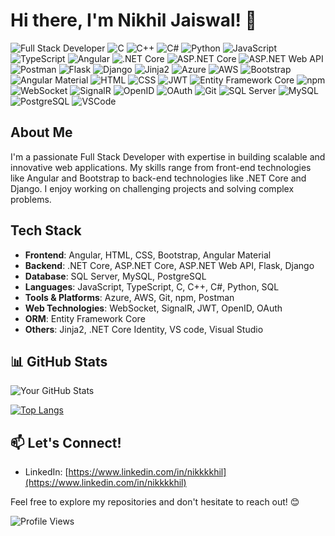 # Hi there, I'm Nikhil Jaiswal! 👋
![Full Stack Developer](https://img.shields.io/badge/Full%20Stack%20Developer-brightgreen)
![C](https://img.shields.io/badge/-C-00599C?logo=c&logoColor=white)
![C++](https://img.shields.io/badge/-C++-00599C?logo=c%2B%2B&logoColor=white)
![C#](https://img.shields.io/badge/-C%23-239120?logo=c-sharp&logoColor=white)
![Python](https://img.shields.io/badge/-Python-3776AB?logo=python&logoColor=white)
![JavaScript](https://img.shields.io/badge/-JavaScript-F7DF1E?logo=javascript&logoColor=black)
![TypeScript](https://img.shields.io/badge/-TypeScript-3178C6?logo=typescript&logoColor=white)
![Angular](https://img.shields.io/badge/-Angular-DD0031?style=flat&logo=angular&logoColor=white)
![.NET Core](https://img.shields.io/badge/-.NET_Core-512BD4?logo=.net&logoColor=white)
![ASP.NET Core](https://img.shields.io/badge/-ASP.NET_Core-512BD4?logo=.net&logoColor=white)
![ASP.NET Web API](https://img.shields.io/badge/-ASP.NET_Web_API-512BD4?logo=.net&logoColor=white)
![Postman](https://img.shields.io/badge/-Postman-FF6C37?logo=postman&logoColor=white)
![Flask](https://img.shields.io/badge/-Flask-000000?logo=flask&logoColor=white)
![Django](https://img.shields.io/badge/-Django-092E20?logo=django&logoColor=white)
![Jinja2](https://img.shields.io/badge/-Jinja2-B41717)
![Azure](https://img.shields.io/badge/-Azure-0089D6?logo=microsoft-azure&logoColor=white)
![AWS](https://img.shields.io/badge/-AWS-232F3E?logo=amazon-aws&logoColor=white)
![Bootstrap](https://img.shields.io/badge/-Bootstrap-563D7C?logo=bootstrap&logoColor=white)
![Angular Material](https://img.shields.io/badge/-Angular_Material-607D8B?logo=angular-material&logoColor=white)
![HTML](https://img.shields.io/badge/-HTML-E34F26?logo=html5&logoColor=white)
![CSS](https://img.shields.io/badge/-CSS-1572B6?logo=css3&logoColor=white)
![JWT](https://img.shields.io/badge/-JWT-000000)
![Entity Framework Core](https://img.shields.io/badge/-Entity_Framework_Core-512BD4)
![npm](https://img.shields.io/badge/-npm-CB3837?logo=npm&logoColor=white)
![WebSocket](https://img.shields.io/badge/-WebSocket-4E74E6)
![SignalR](https://img.shields.io/badge/-SignalR-512BD4)
![OpenID](https://img.shields.io/badge/-OpenID-4C8BF5)
![OAuth](https://img.shields.io/badge/-OAuth-444444)
![Git](https://img.shields.io/badge/-Git-F05032?logo=git&logoColor=white)
![SQL Server](https://img.shields.io/badge/-SQL_Server-CC2927?logo=microsoft-sql-server&logoColor=white)
![MySQL](https://img.shields.io/badge/-MySQL-4479A1?logo=mysql&logoColor=white)
![PostgreSQL](https://img.shields.io/badge/-PostgreSQL-336791?logo=postgresql&logoColor=white)
![VSCode](https://img.shields.io/badge/-VSCode-007ACC?style=flat&logo=visual-studio-code&logoColor=white)

## About Me
I'm a passionate Full Stack Developer with expertise in building scalable and innovative web applications. My skills range from front-end technologies like Angular and Bootstrap to back-end technologies like .NET Core and Django. I enjoy working on challenging projects and solving complex problems.

## Tech Stack
- **Frontend**: Angular, HTML, CSS, Bootstrap, Angular Material
- **Backend**: .NET Core, ASP.NET Core, ASP.NET Web API, Flask, Django
- **Database**: SQL Server, MySQL, PostgreSQL
- **Languages**: JavaScript, TypeScript, C, C++, C#, Python, SQL
- **Tools & Platforms**: Azure, AWS, Git, npm, Postman
- **Web Technologies**: WebSocket, SignalR, JWT, OpenID, OAuth
- **ORM**: Entity Framework Core
- **Others**: Jinja2, .NET Core Identity, VS code, Visual Studio
  
## 📊 GitHub Stats
![Your GitHub Stats](https://github-readme-stats.vercel.app/api?username=nikhil777jais&show_icons=true&hide=prs&count_private=true&theme=radical)

[![Top Langs](https://github-readme-stats.vercel.app/api/top-langs/?username=nikhil777jais&layout=compact&theme=radical)](https://github.com/anuraghazra/github-readme-stats)

## 📫 Let's Connect!
- LinkedIn: [https://www.linkedin.com/in/nikkkkhil](https://www.linkedin.com/in/nikkkkhil)

Feel free to explore my repositories and don't hesitate to reach out! 😊

![Profile Views](https://komarev.com/ghpvc/?username=nikhil777jais)

